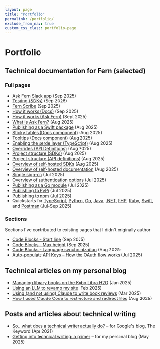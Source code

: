 ```yaml
---
layout: page
title: "Portfolio"
permalink: /portfolio/
exclude_from_nav: true
custom_css_class: portfolio-page
---
```


# Portfolio

## Technical documentation for Fern (selected)

### Full pages

* [Ask Fern Slack app](https://buildwithfern.com/learn/ask-fern/features/slack-app) (Sep 2025)
* [Testing (SDKs)](https://buildwithfern.com/learn/sdks/deep-dives/testing) (Sep 2025)
* [Fern Scribe](https://buildwithfern.com/learn/docs/ai-features/fern-scribe-coming-soon) (Sep 2025)
* [How it works (Docs)](https://buildwithfern.com/learn/docs/getting-started/how-it-works) (Sep 2025)
* [How it works (Ask Fern)](https://buildwithfern.com/learn/ask-fern/getting-started/how-it-works) (Sept 2025)
* [What is Ask Fern?](https://buildwithfern.com/learn/ask-fern/getting-started/what-is-ask-fern) (Aug 2025)
* [Publishing as a Swift package](https://buildwithfern.com/learn/sdks/generators/swift/publishing) (Aug 2025)
* [Sticky tables (Docs component)](https://buildwithfern.com/learn/docs/writing-content/components/sticky-tables) (Aug 2025)
* [Tooltips (Docs component)](https://buildwithfern.com/learn/docs/writing-content/components/tooltips) (Aug 2025)
* [Enabling the serde layer (TypeScript)](https://buildwithfern.com/learn/sdks/generators/typescript/serde-layer) (Aug 2025)
* [Overrides (API Definitions)](https://buildwithfern.com/learn/api-definitions/overview/overrides) (Aug 2025)
* [Project structure (SDKs)](https://buildwithfern.com/learn/sdks/overview/project-structure) (Aug 2025)
* [Project structure (API definitions)](https://buildwithfern.com/learn/api-definitions/overview/project-structure) (Aug 2025)
* [Overview of self-hosted SDKs](https://buildwithfern.com/learn/sdks/deep-dives/self-hosted) (Aug 2025)
* [Overview of self-hosted documentation](https://buildwithfern.com/learn/docs/self-hosted/overview) (Aug 2025)
* [Single sign-on](https://buildwithfern.com/learn/docs/authentication/sso) (Jul 2025)
* [Overview of authentication options](https://buildwithfern.com/learn/docs/authentication/overview) (Jul 2025)
* [Publishing as a Go module](https://buildwithfern.com/learn/sdks/generators/go/publishing) (Jul 2025)
* [Publishing to PyPi](https://buildwithfern.com/learn/sdks/generators/python/publishing) (Jul 2025)
* [Publishing to npm](https://buildwithfern.com/learn/sdks/generators/typescript/publishing) (Jul 2025)
* Quickstarts for [TypeScript](https://buildwithfern.com/learn/sdks/generators/typescript/quickstart), [Python](https://buildwithfern.com/learn/sdks/generators/python/quickstart), [Go](https://buildwithfern.com/learn/sdks/generators/go/quickstart), [Java](https://buildwithfern.com/learn/sdks/generators/java/quickstart), [.NET](https://buildwithfern.com/learn/sdks/generators/csharp/quickstart), [PHP](https://buildwithfern.com/learn/sdks/generators/php/quickstart), [Ruby](https://buildwithfern.com/learn/sdks/generators/ruby/quickstart), [Swift](https://buildwithfern.com/learn/sdks/generators/swift/quickstart), and [Postman](https://buildwithfern.com/learn/sdks/generators/postman/quickstart) (Jul-Sep 2025)

### Sections

Sections I've contributed to existing pages that I didn't originally author

* [Code Blocks – Start line](https://buildwithfern.com/learn/docs/writing-content/components/code-blocks#start-line) (Sep 2025)
* [Code Blocks – Max height](https://buildwithfern.com/learn/docs/writing-content/components/code-blocks#max-height) (Sep 2025)
* [Code Blocks – Language synchronization](https://buildwithfern.com/learn/docs/writing-content/components/code-blocks#language-synchronization) (Aug 2025)
* [Auto-populate API Keys – How the OAuth flow works](https://buildwithfern.com/learn/docs/authentication/api-key-injection#how-the-oauth-flow-works) (Jul 2025)

## Technical articles on my personal blog

* [Managing library books on the Kobo Libra H2O](https://devinlogan.org/2025/01/10/librarykobo.html) (Jan 2025)
* [Using an LLM to revamp my site](https://devinlogan.org//2025/02/09/jekyll.html) (Feb 2025)
* [Using (and not using) Claude to write book reviews](https://devinlogan.org/2025/03/12/aiproofreader.html) (Mar 2025)
* [How I used Claude Code to restructure and redirect files](https://devinlogan.org/2025/08/17/redirects.html) (Aug 2025)

## Posts and articles about technical writing

* [So...what does a technical writer actually do?](https://blog.google/inside-google/life-at-google/sowhat-does-technical-writer-actually-do/) – for Google's blog, The Keyword (Apr 2021)
* [Getting into technical writing: a primer](https://devinlogan.org/2025/05/23/primer.html) – for my personal blog (May 2025)